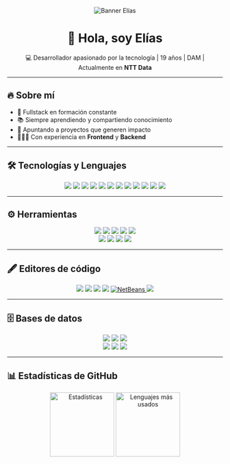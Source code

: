 <!-- Banner (puedes personalizarlo en Canva y subirlo a /assets/banner.png en tu repo) -->
<p align="center">
  <img src="https://i.ibb.co/ZfbKrmb/banner-github.png" alt="Banner Elías" />
</p>

<h1 align="center">👋 Hola, soy Elías</h1>
<p align="center">
  💻 Desarrollador apasionado por la tecnología | 19 años |  DAM | Actualmente en <b>NTT Data</b>
</p>

---

## 🔥 Sobre mí  
- 🚀 Fullstack en formación constante  
- 📚 Siempre aprendiendo y compartiendo conocimiento  
- 🎯 Apuntando a proyectos que generen impacto  
- 👨🏻‍💻 Con experiencia en **Frontend** y **Backend**  

---

## 🛠️ Tecnologías y Lenguajes  

<p align="center">
  <a href="https://www.java.com" target="_blank"><img src="https://skillicons.dev/icons?i=java" /></a>
  <a href="https://isocpp.org/" target="_blank"><img src="https://skillicons.dev/icons?i=cpp" /></a>
  <a href="https://www.android.com/" target="_blank"><img src="https://skillicons.dev/icons?i=androidstudio" /></a>
  <a href="https://developer.mozilla.org/es/docs/Web/JavaScript" target="_blank"><img src="https://skillicons.dev/icons?i=js" /></a>
  <a href="https://www.typescriptlang.org/" target="_blank"><img src="https://skillicons.dev/icons?i=ts" /></a>
  <a href="https://angular.io/" target="_blank"><img src="https://skillicons.dev/icons?i=angular" /></a>
  <a href="https://react.dev/" target="_blank"><img src="https://skillicons.dev/icons?i=react" /></a>
  <a href="https://developer.mozilla.org/es/docs/Web/CSS" target="_blank"><img src="https://skillicons.dev/icons?i=css" /></a>
  <a href="https://developer.mozilla.org/es/docs/Web/HTML" target="_blank"><img src="https://skillicons.dev/icons?i=html" /></a>
  <a href="https://getbootstrap.com/" target="_blank"><img src="https://skillicons.dev/icons?i=bootstrap" /></a>
  <a href="https://nodejs.org/" target="_blank"><img src="https://skillicons.dev/icons?i=nodejs" /></a>
  <a href="https://spring.io/projects/spring-boot" target="_blank"><img src="https://skillicons.dev/icons?i=spring" /></a>
</p>

---

## ⚙️ Herramientas  

<p align="center">
  <a href="https://git-scm.com/" target="_blank"><img src="https://skillicons.dev/icons?i=git" /></a>
  <a href="https://bitbucket.org/" target="_blank"><img src="https://skillicons.dev/icons?i=bitbucket" /></a>
  <a href="https://www.postman.com/" target="_blank"><img src="https://skillicons.dev/icons?i=postman" /></a>
  <a href="https://www.figma.com/" target="_blank"><img src="https://skillicons.dev/icons?i=figma" /></a>
  <a href="https://www.jenkins.io/" target="_blank"><img src="https://skillicons.dev/icons?i=jenkins" /></a>
  <br/>
  <a href="https://winscp.net/eng/index.php" target="_blank"><img src="https://img.shields.io/badge/WinSCP-004085?style=for-the-badge&logo=windows&logoColor=white"/></a>
  <a href="https://www.sonarsource.com/products/sonarqube/" target="_blank"><img src="https://img.shields.io/badge/SonarQube-4E9BCD?style=for-the-badge&logo=sonarqube&logoColor=white"/></a>
  <a href="https://filezilla-project.org/" target="_blank"><img src="https://img.shields.io/badge/FileZilla-BF0000?style=for-the-badge&logo=filezilla&logoColor=white"/></a>
  <a href="https://www.atlassian.com/software/confluence" target="_blank"><img src="https://img.shields.io/badge/Confluence-172B4D?style=for-the-badge&logo=confluence&logoColor=white"/></a>
</p>

---

## 🖋️ Editores de código  

<p align="center">
  <a href="https://code.visualstudio.com/" target="_blank"><img src="https://skillicons.dev/icons?i=vscode" /></a>
  <a href="https://visualstudio.microsoft.com/" target="_blank"><img src="https://skillicons.dev/icons?i=visualstudio" /></a>
  <a href="https://www.jetbrains.com/idea/" target="_blank"><img src="https://skillicons.dev/icons?i=idea" /></a>
  <a href="https://www.eclipse.org/" target="_blank"><img src="https://skillicons.dev/icons?i=eclipse" /></a>
  <a href="https://netbeans.apache.org/" target="_blank">
  <img src="https://img.shields.io/badge/-NetBeans-2C2255?style=flat-square&logo=apache-netbeans-ide&logoColor=white" alt="NetBeans"/>
  </a>
  <a href="https://notepad-plus-plus.org/" target="_blank"><img src="https://img.shields.io/badge/Notepad++-90E59A?style=for-the-badge&logo=notepadplusplus&logoColor=black"/></a>
</p>

---

## 🗄️ Bases de datos  

<p align="center">
  <a href="https://www.mysql.com/" target="_blank"><img src="https://skillicons.dev/icons?i=mysql" /></a>
  <a href="https://www.postgresql.org/" target="_blank"><img src="https://skillicons.dev/icons?i=postgres" /></a>
  <a href="https://www.mongodb.com/" target="_blank"><img src="https://skillicons.dev/icons?i=mongodb" /></a>
  <br/>
  <a href="https://dbeaver.io/" target="_blank"><img src="https://img.shields.io/badge/DBeaver-372923?style=for-the-badge&logo=dbeaver&logoColor=white"/></a>
  <a href="https://www.heidisql.com/" target="_blank"><img src="https://img.shields.io/badge/HeidiSQL-4E9BCD?style=for-the-badge&logo=databricks&logoColor=white"/></a>
  <a href="https://www.oracle.com/database/sqldeveloper/" target="_blank"><img src="https://img.shields.io/badge/Oracle_SQL_Developer-F80000?style=for-the-badge&logo=oracle&logoColor=white"/></a>
</p>

---

## 📊 Estadísticas de GitHub  

<p align="center">
  <img src="https://github-readme-stats.vercel.app/api?username=EliasIesBelen&show_icons=true&theme=radical" alt="Estadísticas" height="150"/>
  <img src="https://github-readme-stats.vercel.app/api/top-langs/?username=EliasIesBelen&layout=compact&theme=radical" alt="Lenguajes más usados" height="150"/>
</p>
